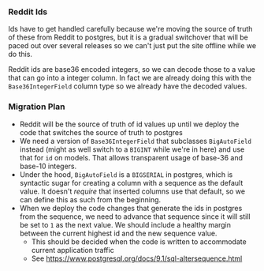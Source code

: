 
### Reddit Ids

Ids have to get handled carefully because we're moving the source of truth of these from Reddit to postgres, but it is a gradual switchover that will be paced out over several releases so we can't just put the site offline while we do this.

Reddit ids are base36 encoded integers, so we can decode those to a value that can go into a integer column. In fact we are already doing this with the `Base36IntegerField` column type so we already have the decoded values.

### Migration Plan

- Reddit will be the source of truth of id values up until we deploy the code that switches the source of truth to postgres
- We need a version of `Base36IntegerField` that subclasses `BigAutoField` instead (might as well switch to a `BIGINT` while we're in here) and use that for `id`
on models. That allows transparent usage of base-36 and base-10 integers.
- Under the hood, `BigAutoField` is a `BIGSERIAL` in postgres, which is syntactic sugar for creating a column with a sequence as the default value. It doesn't _require_ that inserted columns use that default, so we can define this as such from the beginning.
- When we deploy the code changes that generate the ids in postgres from the sequence, we need to advance that sequence since it will still be set to `1` as the next value. We should include a healthy margin between the current highest id and the new sequence value.
  - This should be decided when the code is written to accommodate current application traffic
  - See https://www.postgresql.org/docs/9.1/sql-altersequence.html
